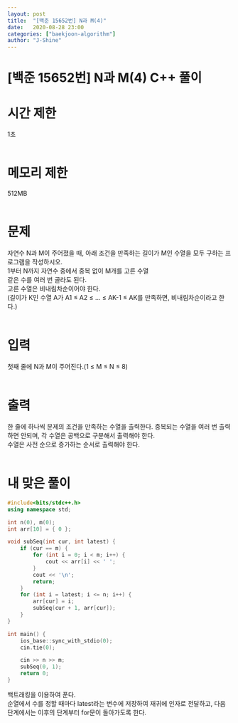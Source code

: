 ```yaml
---
layout: post
title:  "[백준 15652번] N과 M(4)"
date:   2020-08-28 23:00
categories: ["baekjoon-algorithm"]
author: "J-Shine"
---
```

# \[백준 15652번] N과 M(4) C++ 풀이
# 시간 제한
1초<br><br>

# 메모리 제한
512MB<br><br>

# 문제  
자연수 N과 M이 주어졌을 때, 아래 조건을 만족하는 길이가 M인 수열을 모두 구하는 프로그램을 작성하시오.<br>
1부터 N까지 자연수 중에서 중복 없이 M개를 고른 수열<br>
같은 수를 여러 번 골라도 된다.<br>
고른 수열은 비내림차순이어야 한다.<br>
(길이가 K인 수열 A가 A1 ≤ A2 ≤ ... ≤ AK-1 ≤ AK를 만족하면, 비내림차순이라고 한다.)<br><br>

# 입력  
첫째 줄에 N과 M이 주어진다.(1 ≤ M ≤ N ≤ 8)<br><br>

# 출력  
한 줄에 하나씩 문제의 조건을 만족하는 수열을 출력한다. 중복되는 수열을 여러 번 출력하면 안되며, 각 수열은 공백으로 구분해서 출력해야 한다.<br>
수열은 사전 순으로 증가하는 순서로 출력해야 한다.<br><br>

# 내 맞은 풀이

```c++
#include<bits/stdc++.h>
using namespace std;

int n(0), m(0);
int arr[10] = { 0 };

void subSeq(int cur, int latest) {
	if (cur == m) {
		for (int i = 0; i < m; i++) {
			cout << arr[i] << ' ';
		}
		cout << '\n';
		return;
	}
	for (int i = latest; i <= n; i++) {
		arr[cur] = i;
		subSeq(cur + 1, arr[cur]);
	}
}

int main() {
	ios_base::sync_with_stdio(0);
	cin.tie(0);

	cin >> n >> m;
	subSeq(0, 1);
	return 0;
}
```
백트래킹을 이용하여 푼다.<br>
순열에서 수를 정할 때마다 latest라는 변수에 저장하여 재귀에 인자로 전달하고, 다음 단계에서는 이후의 단계부터 for문이 돌아가도록 한다.<br>

